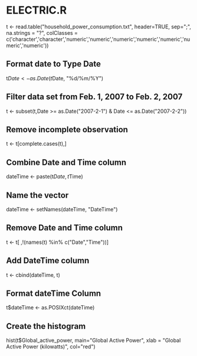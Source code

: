 # ELECTRIC.R
t <- read.table("household_power_consumption.txt", header=TRUE, sep=";", na.strings = "?", colClasses = c('character','character','numeric','numeric','numeric','numeric','numeric','numeric','numeric'))

## Format date to Type Date
t$Date <- as.Date(t$Date, "%d/%m/%Y")
  
## Filter data set from Feb. 1, 2007 to Feb. 2, 2007
t <- subset(t,Date >= as.Date("2007-2-1") & Date <= as.Date("2007-2-2"))
  
## Remove incomplete observation
t <- t[complete.cases(t),]

## Combine Date and Time column
dateTime <- paste(t$Date, t$Time)
  
## Name the vector
dateTime <- setNames(dateTime, "DateTime")
  
## Remove Date and Time column
t <- t[ ,!(names(t) %in% c("Date","Time"))]
  
## Add DateTime column
t <- cbind(dateTime, t)
  
## Format dateTime Column
t$dateTime <- as.POSIXct(dateTime)

  ## Create the histogram
  hist(t$Global_active_power, main="Global Active Power", xlab = "Global Active Power (kilowatts)", col="red")
  
